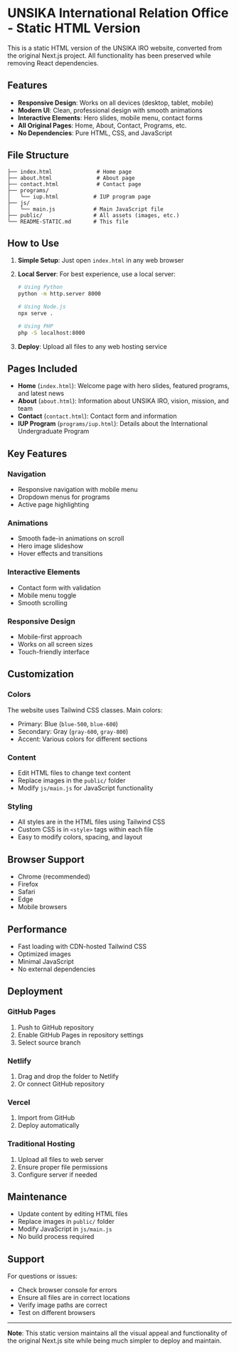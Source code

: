 # UNSIKA International Relation Office - Static HTML Version

This is a static HTML version of the UNSIKA IRO website, converted from the original Next.js project. All functionality has been preserved while removing React dependencies.

## Features

- **Responsive Design**: Works on all devices (desktop, tablet, mobile)
- **Modern UI**: Clean, professional design with smooth animations
- **Interactive Elements**: Hero slides, mobile menu, contact forms
- **All Original Pages**: Home, About, Contact, Programs, etc.
- **No Dependencies**: Pure HTML, CSS, and JavaScript

## File Structure

```
├── index.html              # Home page
├── about.html              # About page
├── contact.html            # Contact page
├── programs/
│   └── iup.html           # IUP program page
├── js/
│   └── main.js            # Main JavaScript file
├── public/                # All assets (images, etc.)
└── README-STATIC.md       # This file
```

## How to Use

1. **Simple Setup**: Just open `index.html` in any web browser
2. **Local Server**: For best experience, use a local server:
   ```bash
   # Using Python
   python -m http.server 8000
   
   # Using Node.js
   npx serve .
   
   # Using PHP
   php -S localhost:8000
   ```

3. **Deploy**: Upload all files to any web hosting service

## Pages Included

- **Home** (`index.html`): Welcome page with hero slides, featured programs, and latest news
- **About** (`about.html`): Information about UNSIKA IRO, vision, mission, and team
- **Contact** (`contact.html`): Contact form and information
- **IUP Program** (`programs/iup.html`): Details about the International Undergraduate Program

## Key Features

### Navigation
- Responsive navigation with mobile menu
- Dropdown menus for programs
- Active page highlighting

### Animations
- Smooth fade-in animations on scroll
- Hero image slideshow
- Hover effects and transitions

### Interactive Elements
- Contact form with validation
- Mobile menu toggle
- Smooth scrolling

### Responsive Design
- Mobile-first approach
- Works on all screen sizes
- Touch-friendly interface

## Customization

### Colors
The website uses Tailwind CSS classes. Main colors:
- Primary: Blue (`blue-500`, `blue-600`)
- Secondary: Gray (`gray-600`, `gray-800`)
- Accent: Various colors for different sections

### Content
- Edit HTML files to change text content
- Replace images in the `public/` folder
- Modify `js/main.js` for JavaScript functionality

### Styling
- All styles are in the HTML files using Tailwind CSS
- Custom CSS is in `<style>` tags within each file
- Easy to modify colors, spacing, and layout

## Browser Support

- Chrome (recommended)
- Firefox
- Safari
- Edge
- Mobile browsers

## Performance

- Fast loading with CDN-hosted Tailwind CSS
- Optimized images
- Minimal JavaScript
- No external dependencies

## Deployment

### GitHub Pages
1. Push to GitHub repository
2. Enable GitHub Pages in repository settings
3. Select source branch

### Netlify
1. Drag and drop the folder to Netlify
2. Or connect GitHub repository

### Vercel
1. Import from GitHub
2. Deploy automatically

### Traditional Hosting
1. Upload all files to web server
2. Ensure proper file permissions
3. Configure server if needed

## Maintenance

- Update content by editing HTML files
- Replace images in `public/` folder
- Modify JavaScript in `js/main.js`
- No build process required

## Support

For questions or issues:
- Check browser console for errors
- Ensure all files are in correct locations
- Verify image paths are correct
- Test on different browsers

---

**Note**: This static version maintains all the visual appeal and functionality of the original Next.js site while being much simpler to deploy and maintain. 